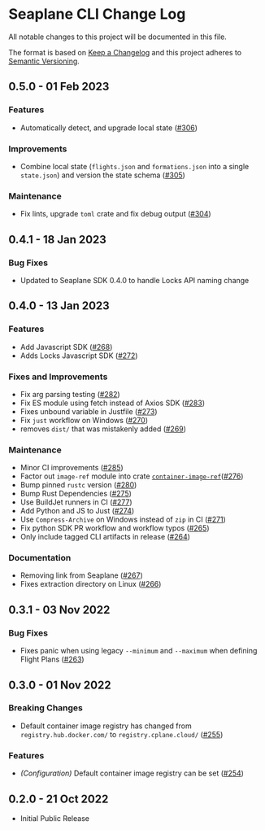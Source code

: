 # Seaplane CLI Change Log

All notable changes to this project will be documented in this file.

The format is based on [Keep a Changelog](http://keepachangelog.com/)
and this project adheres to [Semantic Versioning](http://semver.org/).

## 0.5.0 - 01 Feb 2023

### Features

* Automatically detect, and upgrade local state ([#306](https://github.com/seaplane-io/seaplane/pull/306))

### Improvements

* Combine local state (`flights.json` and `formations.json` into a single
  `state.json`) and version the state schema
  ([#305](https://github.com/seaplane-io/seaplane/pull/305))

### Maintenance

* Fix lints, upgrade `toml` crate and fix debug output ([#304](https://github.com/seaplane-io/seaplane/pull/304))

## 0.4.1 - 18 Jan 2023

### Bug Fixes

* Updated to Seaplane SDK 0.4.0 to handle Locks API naming change

## 0.4.0 - 13 Jan 2023

### Features

* Add Javascript SDK ([#268](https://github.com/seaplane-io/seaplane/pull/268))
* Adds Locks Javascript SDK ([#272](https://github.com/seaplane-io/seaplane/pull/272))

### Fixes and Improvements

* Fix arg parsing testing ([#282](https://github.com/seaplane-io/seaplane/pull/282))
* Fix ES module using fetch instead of Axios SDK ([#283](https://github.com/seaplane-io/seaplane/pull/283))
* Fixes unbound variable in Justfile ([#273](https://github.com/seaplane-io/seaplane/pull/273))
* Fix `just` workflow on Windows ([#270](https://github.com/seaplane-io/seaplane/pull/270))
* removes `dist/` that was mistakenly added ([#269](https://github.com/seaplane-io/seaplane/pull/269))

### Maintenance

* Minor CI improvements ([#285](https://github.com/seaplane-io/seaplane/pull/285))
* Factor out `image-ref` module into crate [`container-image-ref`](https://crates.io/crates/container-image-ref)([#276](https://github.com/seaplane-io/seaplane/pull/276))
* Bump pinned `rustc` version ([#280](https://github.com/seaplane-io/seaplane/pull/280))
* Bump Rust Dependencies ([#275](https://github.com/seaplane-io/seaplane/pull/275))
* Use BuildJet runners in CI ([#277](https://github.com/seaplane-io/seaplane/pull/277))
* Add Python and JS to Just ([#274](https://github.com/seaplane-io/seaplane/pull/274))
* Use `Compress-Archive` on Windows instead of `zip` in CI ([#271](https://github.com/seaplane-io/seaplane/pull/271))
* Fix python SDK PR workflow and workflow typos ([#265](https://github.com/seaplane-io/seaplane/pull/265))
* Only include tagged CLI artifacts in release ([#264](https://github.com/seaplane-io/seaplane/pull/264))

### Documentation

* Removing link from Seaplane ([#267](https://github.com/seaplane-io/seaplane/pull/267))
* Fixes extraction directory on Linux ([#266](https://github.com/seaplane-io/seaplane/pull/266))

## 0.3.1 - 03 Nov 2022

### Bug Fixes

- Fixes panic when using legacy `--minimum` and `--maximum` when defining Flight Plans ([#263](https://github.com/seaplane-io/seaplane/pull/263))

## 0.3.0 - 01 Nov 2022

### Breaking Changes

- Default container image registry has changed from `registry.hub.docker.com/` to `registry.cplane.cloud/` ([#255](https://github.com/seaplane-io/seaplane/pull/255))

### Features

- *(Configuration)* Default container image registry can be set ([#254](https://github.com/seaplane-io/seaplane/pull/254))

## 0.2.0 - 21 Oct 2022

- Initial Public Release
